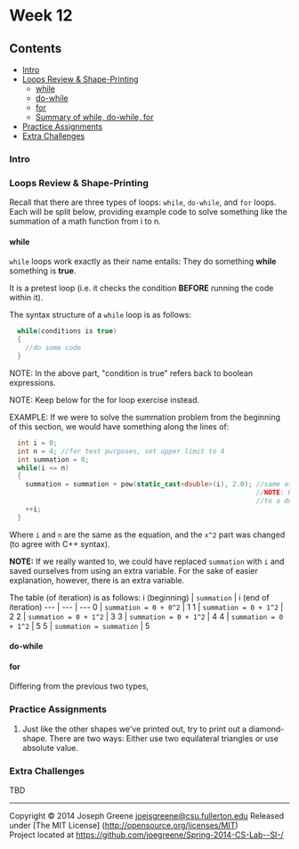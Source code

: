 # Week 12

## Contents
- [Intro](#intro)
- [Loops Review & Shape-Printing](#loops-review-shape--printing)
  - [while](#while)
  - [do-while](#do-while)
  - [for](#for)
  - [Summary of while, do-while, for](#summary-of-while,-do-while,-for)
- [Practice Assignments](#practice-assignments)
- [Extra Challenges](#extra-challenges)

### Intro


### Loops Review & Shape-Printing
Recall that there are three types of loops: `while`, `do-while`, and `for` loops. Each will be split below, providing example code 
to solve something like the summation of a math function from i to n.



#### while
`while` loops work exactly as their name entails: They do something __while__ something is __true__.

It is a pretest loop (i.e. it checks the condition __BEFORE__ running the code within it).

The syntax structure of a `while` loop is as follows:
```C++
  while(conditions is true)
  {
    //do some code
  }
``` 

NOTE: In the above part, "condition is true" refers back to boolean expressions. 

NOTE: Keep below for the for loop exercise instead.

EXAMPLE: If we were to solve the summation problem from the beginning of this section, we would have something along the lines of:
```C++
  int i = 0;
  int n = 4; //for test purposes, set upper limit to 4
  int summation = 0;
  while(i <= n)
  {
    summation = summation + pow(static_cast<double>(i), 2.0); //same as summation+=pow((double)i, 2.0);
                                                              //NOTE: Remember that we need to change i 
                                                              //to a double for pow to work
    ++i;
  }
```

Where `i` and `n` are the same as the equation, and the `x^2` part was changed (to agree with C++ syntax). 

__NOTE:__ If we really wanted to, we could have replaced `summation` with `i` and saved ourselves from using an extra variable. For the 
sake of easier explanation, however, there is an extra variable.

The table (of iteration) is as follows:
i (beginning) | `summation` | i (end of iteration)
--- | --- | ---
0 | `summation = 0 + 0^2` | 1
1 | `summation = 0 + 1^2` | 2
2 | `summation = 0 + 1^2` | 3
3 | `summation = 0 + 1^2` | 4
4 | `summation = 0 + 1^2` | 5
5 | `summation = summation` | 5


#### do-while

#### for
Differing from the previous two types, 

### Practice Assignments
1. Just like the other shapes we've printed out, try to print out a diamond-shape. There are two ways: Either use two equilateral triangles or use absolute value.

### Extra Challenges
TBD

-------------------------------------------------------------------------------
Copyright &copy; 2014 Joseph Greene <joeisgreene@csu.fullerton.edu>
Released under [The MIT License] (http://opensource.org/licenses/MIT)  
Project located at <https://github.com/joegreene/Spring-2014-CS-Lab--SI-/>
